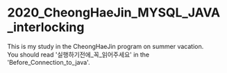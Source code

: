 # 2020_CheongHaeJin_MYSQL_JAVA_interlocking

This is my study in the CheongHaeJin program on summer vacation.    
You should read '실행하기전에_꼭_읽어주세요' in the 'Before_Connection_to_java'.
